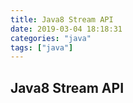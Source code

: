 ```yaml
---
title: Java8 Stream API
date: 2019-03-04 18:18:31
categories: "java"
tags: ["java"]
---
```


## Java8 Stream API
